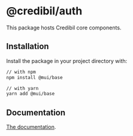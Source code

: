 # @credibil/auth

This package hosts Credibil core components.

## Installation

Install the package in your project directory with:

```bash
// with npm
npm install @mui/base

// with yarn
yarn add @mui/base
```

## Documentation

[The documentation](https://credibil.github.io/credibil-ui/docs).

